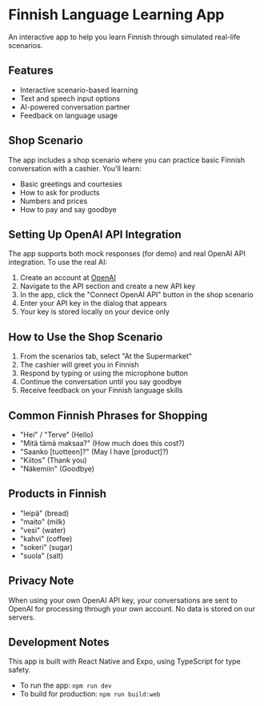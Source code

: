 # Finnish Language Learning App

An interactive app to help you learn Finnish through simulated real-life scenarios.

## Features

- Interactive scenario-based learning
- Text and speech input options
- AI-powered conversation partner
- Feedback on language usage

## Shop Scenario

The app includes a shop scenario where you can practice basic Finnish conversation with a cashier. You'll learn:

- Basic greetings and courtesies
- How to ask for products
- Numbers and prices
- How to pay and say goodbye

## Setting Up OpenAI API Integration

The app supports both mock responses (for demo) and real OpenAI API integration. To use the real AI:

1. Create an account at [OpenAI](https://platform.openai.com/)
2. Navigate to the API section and create a new API key
3. In the app, click the "Connect OpenAI API" button in the shop scenario
4. Enter your API key in the dialog that appears
5. Your key is stored locally on your device only

## How to Use the Shop Scenario

1. From the scenarios tab, select "At the Supermarket"
2. The cashier will greet you in Finnish
3. Respond by typing or using the microphone button
4. Continue the conversation until you say goodbye
5. Receive feedback on your Finnish language skills

## Common Finnish Phrases for Shopping

- "Hei" / "Terve" (Hello)
- "Mitä tämä maksaa?" (How much does this cost?)
- "Saanko [tuotteen]?" (May I have [product]?)
- "Kiitos" (Thank you)
- "Näkemiin" (Goodbye)

## Products in Finnish

- "leipä" (bread)
- "maito" (milk)
- "vesi" (water)
- "kahvi" (coffee)
- "sokeri" (sugar)
- "suola" (salt)

## Privacy Note

When using your own OpenAI API key, your conversations are sent to OpenAI for processing through your own account. No data is stored on our servers.

## Development Notes

This app is built with React Native and Expo, using TypeScript for type safety.

- To run the app: `npm run dev`
- To build for production: `npm run build:web` 